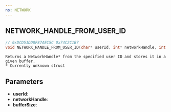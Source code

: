 ```yaml
---
ns: NETWORK
---
```

## NETWORK_HANDLE_FROM_USER_ID

```c
// 0xDCD51DD8F87AEC5C 0x74C2C1B7
void NETWORK_HANDLE_FROM_USER_ID(char* userId, int* networkHandle, int bufferSize);
```

```
Returns a NetworkHandle* from the specified user ID and stores it in a given buffer.  
* Currently unknown struct  
```

## Parameters
* **userId**: 
* **networkHandle**: 
* **bufferSize**: 

